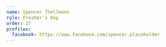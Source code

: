 ```yaml
---
name: Spencer Thellmann
role: Fresher's Rep
order: 27
profiles:
  facebook: https://www.facebook.com/spencer.placeholder
---
```

